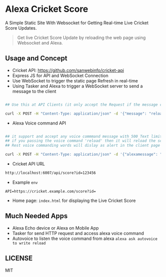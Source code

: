 # Alexa Cricket Score

A Simple Static Site With Websocket for Getting Real-time Live Cricket Score Updates.  

> Get live Cricket Score Update by reloading the web page using Websocket and Alexa.  

## Usage and Concept

- Cricket API: <https://github.com/sanwebinfo/cricket-api>
- Express JS for API and WebSocket Connection
- Use WebSocket to trigger the static page Refresh in real-time
- Using Tasker and Alexa to trigger a WebSocket server to send a message to the client  

```sh

## Use this at API Clients (it only accept the Request if the message contain 'reload')

curl -X POST -H "Content-Type: application/json" -d '{"message": "reload"}' http://localhost:6007/api/message

```

- Alexa Voice command API

```sh

## it support and accept any voice commmand message with 500 Text limit
## if you passing the voice command 'reload' then it will reload the score data
## Rest voice commanding words will dislay as alert in the client page

curl -X POST -H "Content-Type: application/json" -d '{"alexamessage": "HI from Alexa"}' http://localhost:6007/api/alexa

```

- Cricket API URL

```sh
http://localhost:6007/api/score?id=123456
```

- Example `env`

```env
API=https://cricket.example.com/score?id=
```

- Home page: `index.html` for displaying the Live Cricket Score

## Much Needed Apps

- Alexa Echo device or Alexa on Mobile App
- Tasker for send HTTP request and access alexa voice command
- Autovoice to listen the voice command from alexa `alexa ask autovoice to write reload`

## LICENSE

MIT
